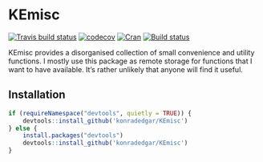 <!-- README.md is generated from README.Rmd. Please edit that file -->
KEmisc
======

[![Travis build
status](https://travis-ci.org/konradedgar/KEmisc.svg?branch=master)](https://travis-ci.org/konradedgar/KEmisc)
[![codecov](https://codecov.io/gh/konradedgar/KEmisc/branch/master/graph/badge.svg)](https://codecov.io/gh/konradedgar/KEmisc)
[![Cran](https://www.r-pkg.org/badges/version/KEmisc)](https://www.r-pkg.org/badges/version/KEmisc)
[![Build
status](https://ci.appveyor.com/api/projects/status/dfhwb7tplpk46mbw?svg=true)](https://ci.appveyor.com/project/konradedgar/kemisc)

KEmisc provides a disorganised collection of small convenience and
utility functions. I mostly use this package as remote storage for
functions that I want to have available. It’s rather unlikely that
anyone will find it useful.

Installation
------------

``` r
if (requireNamespace("devtools", quietly = TRUE)) {
    devtools::install_github('konradedgar/KEmisc')
} else {
    install.packages("devtools")
    devtools::install_github('konradedgar/KEmisc')
}
```
